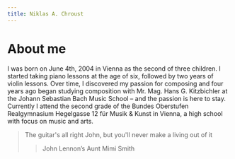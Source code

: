 ```yaml
---
title: Niklas A. Chroust
---
```


# About me

I was born on June 4th, 2004 in Vienna as the second of three children.
I started taking piano lessons at the age of six, followed by two years of violin lessons.
Over time, I discovered my passion for composing and four years ago began studying composition with
Mr. Mag. Hans G. Kitzbichler at the Johann Sebastian Bach Music School – and the passion is here to stay.
Currently I attend the second grade of the Bundes Oberstufen Realgymnasium Hegelgasse 12
für Musik & Kunst in Vienna, a high school with focus on music and arts.

>The guitar's all right John, but you'll never make a living out of it
>>John Lennon’s Aunt Mimi Smith
